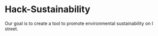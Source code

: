 # Hack-Sustainability
Our goal is to create a tool to promote environmental sustainability on I street.